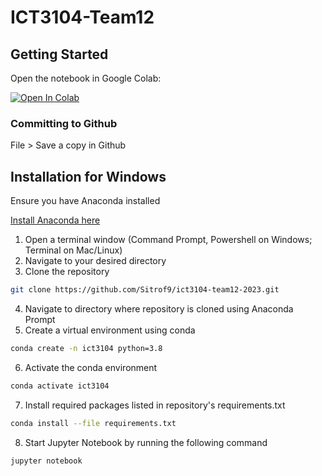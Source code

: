 # ICT3104-Team12

<!-- GETTING STARTED -->
## Getting Started

Open the notebook in Google Colab:

<a target="_blank" href="https://colab.research.google.com/github/Sitrof9/ICT3104-Team12/blob/main/ICT3104-Team12.ipynb">
  <img src="https://colab.research.google.com/assets/colab-badge.svg" alt="Open In Colab"/>
</a>

### Committing to Github
File > Save a copy in Github

## Installation for Windows

Ensure you have Anaconda installed

[Install Anaconda here](https://www.anaconda.com/download)

1. Open a terminal window (Command Prompt, Powershell on Windows; Terminal on Mac/Linux)
2. Navigate to your desired directory
3. Clone the repository
```sh
git clone https://github.com/Sitrof9/ict3104-team12-2023.git
```
4. Navigate to directory where repository is cloned using Anaconda Prompt
5. Create a virtual environment using conda
```sh
conda create -n ict3104 python=3.8
```
6. Activate the conda environment
```sh
conda activate ict3104
```
7. Install required packages listed in repository's requirements.txt 
```sh
conda install --file requirements.txt
```
8. Start Jupyter Notebook by running the following command
```sh
jupyter notebook
```

